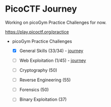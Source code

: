 # PicoCTF Journey

Working on picoGym Practice Challenges for now.

https://play.picoctf.org/practice

- picoGym Practice Challenges
  - [x] General Skills (33/34) - [journey](./general-skills)
  - [ ] Web Exploitation (1/45) - [journey](./web-exploitation)
  - [ ] Cryptography (50)
  - [ ] Reverse Engineering (55)
  - [ ] Forensics (50)
  - [ ] Binary Exploitation (37)

